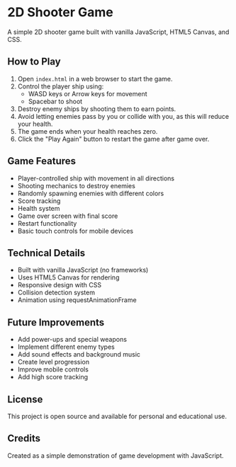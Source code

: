 # 2D Shooter Game

A simple 2D shooter game built with vanilla JavaScript, HTML5 Canvas, and CSS.

## How to Play

1. Open `index.html` in a web browser to start the game.
2. Control the player ship using:
   - WASD keys or Arrow keys for movement
   - Spacebar to shoot
3. Destroy enemy ships by shooting them to earn points.
4. Avoid letting enemies pass by you or collide with you, as this will reduce your health.
5. The game ends when your health reaches zero.
6. Click the "Play Again" button to restart the game after game over.

## Game Features

- Player-controlled ship with movement in all directions
- Shooting mechanics to destroy enemies
- Randomly spawning enemies with different colors
- Score tracking
- Health system
- Game over screen with final score
- Restart functionality
- Basic touch controls for mobile devices

## Technical Details

- Built with vanilla JavaScript (no frameworks)
- Uses HTML5 Canvas for rendering
- Responsive design with CSS
- Collision detection system
- Animation using requestAnimationFrame

## Future Improvements

- Add power-ups and special weapons
- Implement different enemy types
- Add sound effects and background music
- Create level progression
- Improve mobile controls
- Add high score tracking

## License

This project is open source and available for personal and educational use.

## Credits

Created as a simple demonstration of game development with JavaScript.
